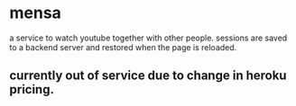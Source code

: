 # mensa
a service to watch youtube together with other people.
sessions are saved to a backend server and restored when the page is reloaded.

## currently out of service due to change in heroku pricing.
